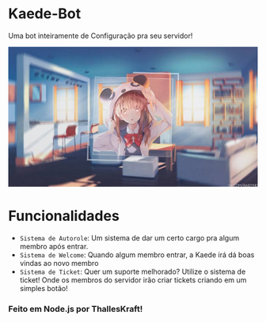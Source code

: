 # Kaede-Bot
Uma bot inteiramente de Configuração pra seu servidor!

<img src="./banner.jpeg" alt="banner">
<body>

# Funcionalidades

- `Sistema de Autorole`: Um sistema de dar um certo cargo pra algum membro após entrar.
- `Sistema de Welcome`: Quando algum membro entrar, a Kaede irá dá boas vindas ao novo membro
- `Sistema de Ticket`: Quer um suporte melhorado? Utilize o sistema de ticket! Onde os membros do servidor irão criar tickets criando em um simples botão!

<h3> Feito em Node.js por ThallesKraft! </h3>
</body>